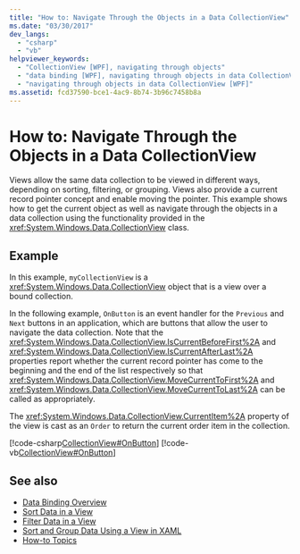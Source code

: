 ```yaml
---
title: "How to: Navigate Through the Objects in a Data CollectionView"
ms.date: "03/30/2017"
dev_langs: 
  - "csharp"
  - "vb"
helpviewer_keywords: 
  - "CollectionView [WPF], navigating through objects"
  - "data binding [WPF], navigating through objects in data CollectionView"
  - "navigating through objects in data CollectionView [WPF]"
ms.assetid: fcd37590-bce1-4ac9-8b74-3b96c7458b8a
---
```

# How to: Navigate Through the Objects in a Data CollectionView
Views allow the same data collection to be viewed in different ways, depending on sorting, filtering, or grouping. Views also provide a current record pointer concept and enable moving the pointer. This example shows how to get the current object as well as navigate through the objects in a data collection using the functionality provided in the <xref:System.Windows.Data.CollectionView> class.  
  
## Example  
 In this example, `myCollectionView` is a <xref:System.Windows.Data.CollectionView> object that is a view over a bound collection.  
  
 In the following example, `OnButton` is an event handler for the `Previous` and `Next` buttons in an application, which are buttons that allow the user to navigate the data collection. Note that the <xref:System.Windows.Data.CollectionView.IsCurrentBeforeFirst%2A> and <xref:System.Windows.Data.CollectionView.IsCurrentAfterLast%2A> properties report whether the current record pointer has come to the beginning and the end of the list respectively so that <xref:System.Windows.Data.CollectionView.MoveCurrentToFirst%2A> and <xref:System.Windows.Data.CollectionView.MoveCurrentToLast%2A> can be called as appropriately.  
  
 The <xref:System.Windows.Data.CollectionView.CurrentItem%2A> property of the view is cast as an `Order` to return the current order item in the collection.  
  
 [!code-csharp[CollectionView#OnButton](../../../../samples/snippets/csharp/VS_Snippets_Wpf/CollectionView/CSharp/Page1.xaml.cs#onbutton)]
 [!code-vb[CollectionView#OnButton](../../../../samples/snippets/visualbasic/VS_Snippets_Wpf/CollectionView/VisualBasic/Page1.xaml.vb#onbutton)]  
  
## See also
- [Data Binding Overview](data-binding-overview.md)
- [Sort Data in a View](how-to-sort-data-in-a-view.md)
- [Filter Data in a View](how-to-filter-data-in-a-view.md)
- [Sort and Group Data Using a View in XAML](how-to-sort-and-group-data-using-a-view-in-xaml.md)
- [How-to Topics](data-binding-how-to-topics.md)
